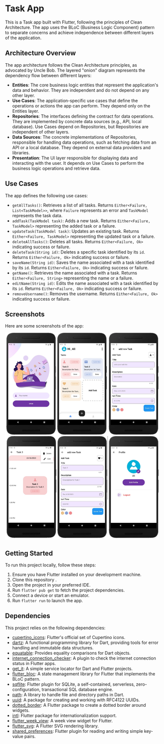 # Task App

This is a Task app built with Flutter, following the principles of Clean Architecture. The app uses the BLoC (Business Logic Component) pattern to separate concerns and achieve independence between different layers of the application.

## Architecture Overview

The app architecture follows the Clean Architecture principles, as advocated by Uncle Bob. The layered "onion" diagram represents the dependency flow between different layers:

- **Entities**: The core business logic entities that represent the application's data and behavior. They are independent and do not depend on any other layer.
- **Use Cases**: The application-specific use cases that define the operations or actions the app can perform. They depend only on the Entities layer.
- **Repositories**: The interfaces defining the contract for data operations. They are implemented by concrete data sources (e.g., API, local database). Use Cases depend on Repositories, but Repositories are independent of other layers.
- **Data Sources**: The concrete implementations of Repositories, responsible for handling data operations, such as fetching data from an API or a local database. They depend on external data providers and libraries.
- **Presentation**: The UI layer responsible for displaying data and interacting with the user. It depends on Use Cases to perform the business logic operations and retrieve data.

## Use Cases

The app defines the following use cases:

- `getAllTasks()`: Retrieves a list of all tasks. Returns `Either<Failure, List<TaskModel>>`, where `Failure` represents an error and `TaskModel` represents the task data.
- `addTask(TaskModel task)`: Adds a new task. Returns `Either<Failure, TaskModel>` representing the added task or a failure.
- `updateTask(TaskModel task)`: Updates an existing task. Returns `Either<Failure, TaskModel>` representing the updated task or a failure.
- `deleteAllTasks()`: Deletes all tasks. Returns `Either<Failure, Ok>` indicating success or failure.
- `deleteTask(String id)`: Deletes a specific task identified by its `id`. Returns `Either<Failure, Ok>` indicating success or failure.
- `saveName(String id)`: Saves the name associated with a task identified by its `id`. Returns `Either<Failure, Ok>` indicating success or failure.
- `getName()`: Retrieves the name associated with a task. Returns `Either<Failure, String>` representing the name or a failure.
- `editName(String id)`: Edits the name associated with a task identified by its `id`. Returns `Either<Failure, Ok>` indicating success or failure.
- `removeUsername()`: Removes the username. Returns `Either<Failure, Ok>` indicating success or failure.
 
## Screenshots

Here are some screenshots of the app:

![Product Categories](screenshots/task.png)

## Getting Started
To run this project locally, follow these steps:

1. Ensure you have Flutter installed on your development machine.
2. Clone this repository .
3. Open the project in your preferred IDE.
4. Run `flutter pub get` to fetch the project dependencies.
5. Connect a device or start an emulator.
6. Run `flutter run` to launch the app.

## Dependencies

This project relies on the following dependencies:

- [cupertino_icons](https://pub.dev/packages/cupertino_icons): Flutter's official set of Cupertino icons.
- [dartz](https://pub.dev/packages/dartz): A functional programming library for Dart, providing tools for error handling and immutable data structures.
- [equatable](https://pub.dev/packages/equatable): Provides equality comparisons for Dart objects.
- [internet_connection_checker](https://pub.dev/packages/internet_connection_checker): A plugin to check the internet connection status in Flutter apps.
- [get_it](https://pub.dev/packages/get_it): A simple service locator for Dart and Flutter projects.
- [flutter_bloc](https://pub.dev/packages/flutter_bloc): A state management library for Flutter that implements the BLoC pattern.
- [sqflite](https://pub.dev/packages/sqflite): Flutter plugin for SQLite, a self-contained, serverless, zero-configuration, transactional SQL database engine.
- [path](https://pub.dev/packages/path): A library to handle file and directory paths in Dart.
- [uuid](https://pub.dev/packages/uuid): A package for creating and working with RFC4122 UUIDs.
- [dotted_border](https://pub.dev/packages/dotted_border): A Flutter package to create a dotted border around widgets.
- [intl](https://pub.dev/packages/intl): Flutter package for internationalization support.
- [flutter_week_view](https://pub.dev/packages/flutter_week_view): A week view widget for Flutter.
- [flutter_svg](https://pub.dev/packages/flutter_svg): A Flutter SVG rendering library.
- [shared_preferences](https://pub.dev/packages/shared_preferences): Flutter plugin for reading and writing simple key-value pairs.



